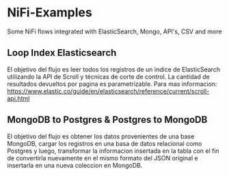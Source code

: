 # NiFi-Examples
Some NiFi flows integrated with ElasticSearch, Mongo, API's, CSV and more


## Loop Index Elasticsearch
El objetivo del flujo es leer todos los registros de un indice de ElasticSearch utilizando la API de Scroll y técnicas de corte de control. La cantidad de resultados devueltos por pagina es parametrizable. Para mas informacion: https://www.elastic.co/guide/en/elasticsearch/reference/current/scroll-api.html


## MongoDB to Postgres & Postgres to MongoDB
El objetivo del flujo es obtener los datos provenientes de una base MongoDB, cargar los registros en una basa de datos relacional como Postgres y luego, transformar la informacion insertada en la tabla con el fin de convertirla nuevamente en el mismo formato del JSON original e insertarla en una nueva coleccion en MongoDB.
